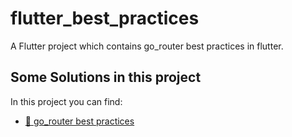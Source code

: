 # flutter_best_practices

A Flutter project which contains go_router best practices in flutter.

## Some Solutions in this project

In this project you can find:

- [🔮 go_router best practices](https://github.com/saeed-younus/flutter_best_practices/tree/main/lib/go_router_practice)
<!-- - [🔮 go_router shell routes best practices](https://github.com/saeed-younus/flutter_best_practices/tree/main/lib/go_router_practice) -->

<!-- - [🚧 flutter_bloc best practices (In Construction)](https://github.com/saeed-younus/flutter_best_practices/tree/main/lib/bloc_best_practices)
- [🚧 get_it best practices (In Construction)](https://github.com/saeed-younus/flutter_best_practices/tree/main/lib/get_it_best_practices)
- [🚧 flutter architect using flutter_bloc best practices (In Construction)](https://github.com/saeed-younus/flutter_best_practices/tree/main/lib/architect)
- [🚧 usecase in flutter best practices (In Construction)](https://github.com/saeed-younus/flutter_best_practices/tree/main/lib/architect)
- [🚧 state management in flutter using freezed class best practices (In Construction)](https://github.com/saeed-younus/flutter_best_practices/tree/main/lib/architect) -->
